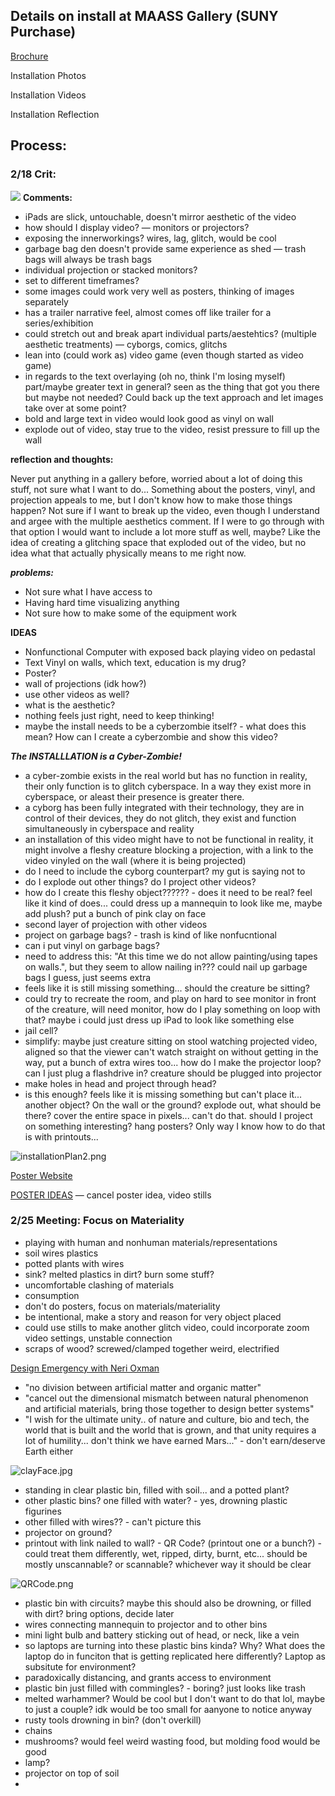 ## Details on install at MAASS Gallery (SUNY Purchase)

[Brochure](https://chrisdivincenzo.github.io/MediaArtsMFAThesisExhibition/)

Installation Photos

Installation Videos

Installation Reflection

## Process:

### 2/18 Crit:
![]({{site.baseurl}}//diagramThesis.png)
**Comments:**
- iPads are slick, untouchable, doesn't mirror aesthetic of the video
- how should I display video? — monitors or projectors?
- exposing the innerworkings? wires, lag, glitch, would be cool
- garbage bag den doesn't provide same experience as shed — trash bags will always be trash bags
- individual projection or stacked monitors?
- set to different timeframes?
- some images could work very well as posters, thinking of images separately
- has a trailer narrative feel, almost comes off like trailer for a series/exhibition
- could stretch out and break apart individual parts/aestehtics? (multiple aesthetic treatments) — cyborgs, comics, glitchs
- lean into (could work as) video game (even though started as video game)
- in regards to the text overlaying (oh no, think I'm losing myself) part/maybe greater text in general? seen as the thing that got you there but maybe not needed? Could back up the text approach and let images take over at some point?
- bold and large text in video would look good as vinyl on wall
- explode out of video, stay true to the video, resist pressure to fill up the wall

**reflection and thoughts:**

Never put anything in a gallery before, worried about a lot of doing this stuff, not sure what I want to do... Something about the posters, vinyl, and projection appeals to me, but I don't know how to make those things happen? Not sure if I want to break up the video, even though I understand and argee with the multiple aesthetics comment. If I were to go through with that option I would want to include a lot more stuff as well, maybe? Like the idea of creating a glitching space that exploded out of the video, but no idea what that actually physically means to me right now.

***problems:***
- Not sure what I have access to
- Having hard time visualizing anything
- Not sure how to make some of the equipment work

**IDEAS**
- Nonfunctional Computer with exposed back playing video on pedastal
- Text Vinyl on walls, which text, education is my drug? 
- Poster?
- wall of projections (idk how?)
 - use other videos as well?
- what is the aesthetic?
- nothing feels just right, need to keep thinking!
- maybe the install needs to be a cyberzombie itself? - what does this mean? How can I create a cyberzombie and show this video?

***The _INSTALLLATION_ is a Cyber-Zombie!***
- a cyber-zombie exists in the real world but has no function in reality, their only function is to glitch cyberspace. In a way they exist more in cyberspace, or aleast their presence is greater there.
- a cyborg has been fully integrated with their technology, they are in control of their devices, they do not glitch, they exist and function simultaneously in cyberspace and reality
- an installation of this video might have to not be functional in reality, it might involve a fleshy creature blocking a projection, with a link to the video vinyled on the wall (where it is being projected)
- do I need to include the cyborg counterpart? my gut is saying not to
- do I explode out other things? do I project other videos?
- how do I create this fleshy object?????? - does it need to be real? feel like it kind of does... could dress up a mannequin to look like me, maybe add plush? put a bunch of pink clay on face
- second layer of projection with other videos
- project on garbage bags? - trash is kind of like nonfucntional 
- can i put vinyl on garbage bags?
- need to address this: "At this time we do not allow painting/using tapes on walls.", but they seem to allow nailing in??? could nail up garbage bags I guess, just seems extra
- feels like it is still missing something... should the creature be sitting?
- could try to recreate the room, and play on hard to see monitor in front of the creature, will need monitor, how do I play something on loop with that? maybe i could just dress up iPad to look like something else
- jail cell?
- simplify: maybe just creature sitting on stool watching projected video, aligned so that the viewer can't watch straight on without getting in the way, put a bunch of extra wires too... how do I make the projector loop? can I just plug a flashdrive in? creature should be plugged into projector
- make holes in head and project through head?
- is this enough? feels like it is missing something but can't place it... another object? On the wall or the ground? explode out, what should be there? cover the entire space in pixels... can't do that. should I project on something interesting? hang posters? Only way I know how to do that is with printouts... 

![installationPlan2.png]({{site.baseurl}}/installationPlan2.png)

[Poster Website](https://www.canva.com/posters/)

[POSTER IDEAS](poster.md) — cancel poster idea, video stills

### 2/25 Meeting: Focus on Materiality

- playing with human and nonhuman materials/representations
- soil wires plastics 
- potted plants with wires
- sink? melted plastics in dirt? burn some stuff?
- uncomfortable clashing of materials
- consumption 
- don't do posters, focus on materials/materiality 
- be intentional, make a story and reason for very object placed
- could use stills to make another glitch video, could incorporate zoom video settings, unstable connection
- scraps of wood? screwed/clamped together weird, electrified

[Design Emergency with Neri Oxman](https://www.instagram.com/tv/CKo_7kFHlHe/?utm_source=ig_web_copy_link)
- "no division between artificial matter and organic matter"
- "cancel out the dimensional mismatch between natural phenomenon and artificial materials, bring those together to design better systems"
- "I wish for the ultimate unity.. of nature and culture, bio and tech, the world that is built and the world that is grown, and that unity requires a lot of humility... don't think we have earned Mars..." - don't earn/deserve Earth either

![clayFace.jpg]({{site.baseurl}}/clayFace.jpg)

- standing in clear plastic bin, filled with soil... and a potted plant?
- other plastic bins? one filled with water? - yes, drowning plastic figurines 
- other filled with wires?? - can't picture this
- projector on ground? 
- printout with link nailed to wall? - QR Code? (printout one or a bunch?) - could treat them differently, wet, ripped, dirty, burnt, etc... should be mostly unscannable? or scannable? whichever way it should be clear

![QRCode.png]({{site.baseurl}}/QRCode.png)

- plastic bin with circuits? maybe this should also be drowning, or filled with dirt? bring options, decide later
- wires connecting mannequin to projector and to other bins
- mini light bulb and battery sticking out of head, or neck, like a vein
- so laptops are turning into these plastic bins kinda? Why? What does the laptop do in funciton that is getting replicated here differently? Laptop as subsitute for environment? 
- paradoxically distancing, and grants access to environment
- plastic bin just filled with commingles? - boring? just looks like trash
- melted warhammer? Would be cool but I don't want to do that lol, maybe to just a couple? idk would be too small for aanyone to notice anyway
- rusty tools drowning in bin? (don't overkill)
- chains
- mushrooms? would feel weird wasting food, but molding food would be good
- lamp?
- projector on top of soil
-
